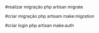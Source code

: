 #realizar migração
php artisan migrate

#criar migração 
php artisam make:migration 

#criar login 
php artisan make:auth